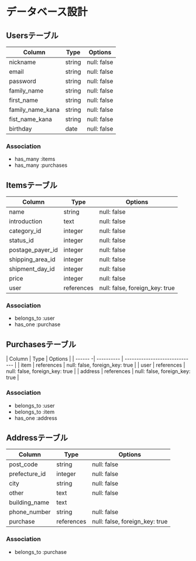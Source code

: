 # データベース設計

## Usersテーブル
| Column           | Type    | Options     |
| ---------------- | ------- | ----------- |
| nickname         | string  | null: false |
| email            | string  | null: false |
| password         | string  | null: false |
| family_name      | string  | null: false |
| first_name       | string  | null: false |
| family_name_kana | string  | null: false |
| fist_name_kana   | string  | null: false |
| birthday         | date    | null: false |

### Association

- has_many :items
- has_many :purchases

## Itemsテーブル　

| Column           | Type       | Options                        |
| ---------------- | ---------- | ------------------------------ |
| name             | string     | null: false                    |
| introduction     | text       | null: false                    |
| category_id      | integer    | null: false                    |
| status_id        | integer    | null: false                    |
| postage_payer_id | integer    | null: false                    |
| shipping_area_id | integer    | null: false                    |
| shipment_day_id  | integer    | null: false                    |
| price            | integer    | null: false                    |
| user             | references | null: false, foreign_key: true |

### Association

- belongs_to :user
- has_one :purchase

## Purchasesテーブル

| Column  | Type       | Options                        |
| ------ -| ---------- | ------------------------------ |
| item    | references | null: false, foreign_key: true |
| user    | references | null: false, foreign_key: true |
| address | references | null: false, foreign_key: true |

### Association

- belongs_to :user
- belongs_to :item
- has_one :address

## Addressテーブル

| Column             | Type       | Options                        |
| ------------------ | ---------- | ------------------------------ |
| post_code          | string     | null: false                    |
| prefecture_id      | integer    | null: false                    |
| city               | string     | null: false                    |
| other              | text       | null: false                    |
| building_name      | text       |                                |
| phone_number       | string     | null: false                    |
| purchase           | references | null: false, foreign_key: true |

### Association

- belongs_to :purchase
